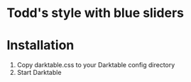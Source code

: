 Todd's style with blue sliders
===

Installation
==
1. Copy darktable.css to your Darktable config directory
1. Start Darktable
